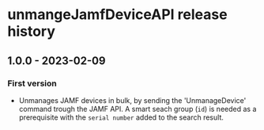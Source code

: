# unmangeJamfDeviceAPI release history

## 1.0.0 - 2023-02-09

### First version

* Unmanages JAMF devices in bulk, by sending the 'UnmanageDevice' command trough the JAMF API. A smart seach group (`id`) is needed as a prerequisite with the `serial number` added to the search result.

